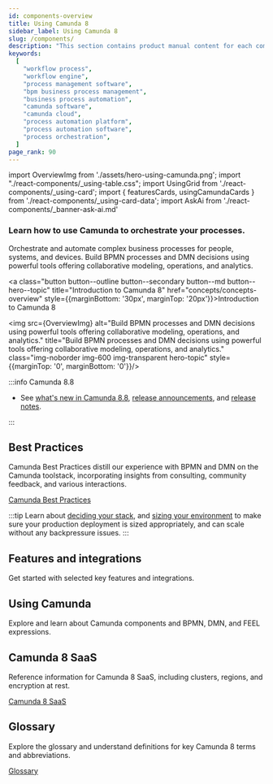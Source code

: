 ```yaml
---
id: components-overview
title: Using Camunda 8
sidebar_label: Using Camunda 8
slug: /components/
description: "This section contains product manual content for each component in Camunda 8, including conceptual content."
keywords:
  [
    "workflow process",
    "workflow engine",
    "process management software",
    "bpm business process management",
    "business process automation",
    "camunda software",
    "camunda cloud",
    "process automation platform",
    "process automation software",
    "process orchestration",
  ]
page_rank: 90
---
```


import OverviewImg from './assets/hero-using-camunda.png';
import "./react-components/\_using-table.css";
import UsingGrid from './react-components/\_using-card';
import { featuresCards, usingCamundaCards } from './react-components/\_using-card-data';
import AskAi from './react-components/\_banner-ask-ai.md'

<h3 class="subheading">Learn how to use Camunda to orchestrate your processes.</h3>

<div class="double-column-container" style={{marginBottom: '50px'}}>
<div class="double-column-left"  style={{marginRight: '50px', flex: '1.35'}}>

Orchestrate and automate complex business processes for people, systems, and devices. Build BPMN processes and DMN decisions using powerful tools offering collaborative modeling, operations, and analytics.

<a class="button button--outline button--secondary button--md button--hero--topic" title="Introduction to Camunda 8" href="concepts/concepts-overview" style={{marginBottom: '30px', marginTop: '20px'}}>Introduction to Camunda 8</a>

</div>
<div class="double-column-right" style={{flex: '1'}}>

<img src={OverviewImg} alt="Build BPMN processes and DMN decisions using powerful tools offering collaborative modeling, operations, and analytics." title="Build BPMN processes and DMN decisions using powerful tools offering collaborative modeling, operations, and analytics." class="img-noborder img-600 img-transparent hero-topic" style={{marginTop: '0', marginBottom: '0'}}/>

</div>
</div>

:::info Camunda 8.8

- See [what's new in Camunda 8.8](/reference/announcements-release-notes/880/whats-new-in-88.md), [release announcements](/reference/announcements-release-notes/880/880-announcements.md), and [release notes](/reference/announcements-release-notes/880/880-release-notes.md).

:::

## Best Practices

Camunda Best Practices distill our experience with BPMN and DMN on the Camunda toolstack, incorporating insights from consulting, community feedback, and various interactions.

<p><a href="./best-practices/best-practices-overview/" class="link-arrow">Camunda Best Practices</a></p>

:::tip
Learn about [deciding your stack](/components/best-practices/architecture/deciding-about-your-stack.md), and [sizing your environment](/components/best-practices/architecture/sizing-your-environment.md) to make sure your production deployment is sized appropriately, and can scale without any backpressure issues.
:::

## Features and integrations

Get started with selected key features and integrations.

<UsingGrid using={featuresCards} />

## Using Camunda

Explore and learn about Camunda components and BPMN, DMN, and FEEL expressions.

<UsingGrid using={usingCamundaCards} />

## Camunda 8 SaaS

Reference information for Camunda 8 SaaS, including clusters, regions, and encryption at rest.

<p><a href="./saas/" class="link-arrow">Camunda 8 SaaS</a></p>

## Glossary

Explore the glossary and understand definitions for key Camunda 8 terms and abbreviations.

<p><a href="../reference/glossary/" class="link-arrow">Glossary</a></p>

<AskAi/>

